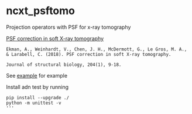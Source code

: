 # ncxt_psftomo
Projection operators with PSF for x-ray tomography

[PSF correction in soft X-ray tomography](https://doi.org/10.1016/j.jsb.2018.06.003)
```
Ekman, A., Weinhardt, V., Chen, J. H., McDermott, G., Le Gros, M. A., & Larabell, C. (2018). PSF correction in soft X-ray tomography. 

Journal of structural biology, 204(1), 9-18.
```

See [example](PSF_projectors.ipynb) for example

Install adn test by running
```
pip install --upgrade ./
python -m unittest -v
'''